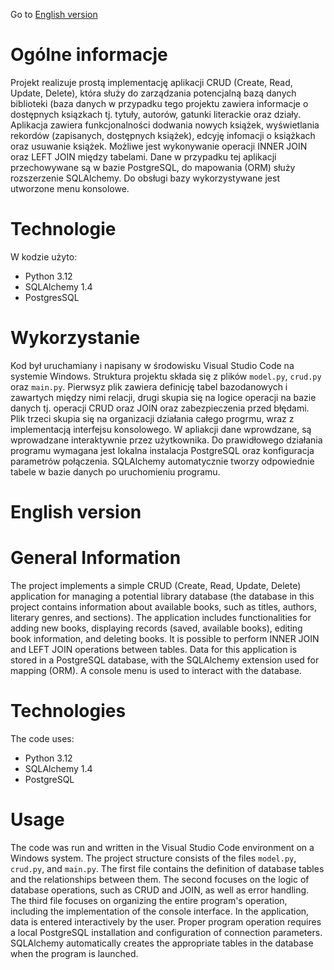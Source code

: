 Go to [English version](#english-version)
# Ogólne informacje
Projekt realizuje prostą implementację aplikacji CRUD (Create, Read, Update, Delete), która służy do zarządzania 
potencjalną bazą danych biblioteki (baza danych w przypadku tego projektu zawiera informacje o dostępnych 
ksiązkach tj. tytuły, autorów, gatunki literackie oraz działy. Aplikacja zawiera funkcjonalności dodwania nowych 
książek, wyświetlania rekordów (zapisanych, dostępnych książek), edcyję infomacji o książkach oraz usuwanie 
książek. Możliwe jest wykonywanie operacji INNER JOIN oraz LEFT JOIN między tabelami. Dane w przypadku tej 
aplikacji przechowywane są w bazie PostgreSQL, do mapowania (ORM) służy rozszerzenie SQLAlchemy. Do obsługi bazy 
wykorzystywane jest utworzone menu konsolowe.

# Technologie
W kodzie użyto:
* Python 3.12
* SQLAlchemy 1.4
* PostgresSQL
	
# Wykorzystanie
Kod był uruchamiany i napisany w środowisku Visual Studio Code na systemie Windows. Struktura projektu składa 
się z plików `model.py`, `crud.py` oraz `main.py`. Pierwsyz plik zawiera definicję tabel bazodanowych 
i zawartych między nimi relacji, drugi skupia się na logice operacji na bazie danych tj. operacji CRUD oraz JOIN 
oraz zabezpieczenia przed błędami. Plik trzeci skupia się na organizacji działania całego progrmu, wraz 
z implementacją interfejsu konsolowego. W apliakcji dane wprowdzane, są wprowadzane interaktywnie przez 
użytkownika. Do prawidłowego działania programu wymagana jest lokalna instalacja PostgreSQL oraz konfiguracja 
parametrów połączenia. SQLAlchemy automatycznie tworzy odpowiednie tabele w bazie danych po uruchomieniu programu.

# English version

# General Information  
The project implements a simple CRUD (Create, Read, Update, Delete) application for managing a potential 
library database (the database in this project contains information about available books, such as titles, 
authors, literary genres, and sections). The application includes functionalities for adding new books, 
displaying records (saved, available books), editing book information, and deleting books. It is possible to 
perform INNER JOIN and LEFT JOIN operations between tables. Data for this application is stored in a PostgreSQL 
database, with the SQLAlchemy extension used for mapping (ORM). A console menu is used to interact with the 
database.  

# Technologies  
The code uses:  
* Python 3.12  
* SQLAlchemy 1.4  
* PostgreSQL  

# Usage  
The code was run and written in the Visual Studio Code environment on a Windows system. The project structure 
consists of the files `model.py`, `crud.py`, and `main.py`. The first file contains the definition of database 
tables and the relationships between them. The second focuses on the logic of database operations, such as CRUD 
and JOIN, as well as error handling. The third file focuses on organizing the entire program's operation, 
including the implementation of the console interface. In the application, data is entered interactively by the 
user. Proper program operation requires a local PostgreSQL installation and configuration of connection 
parameters. SQLAlchemy automatically creates the appropriate tables in the database when the program is launched.

